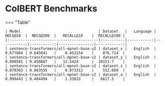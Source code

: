 # ColBERT Benchmarks

=== "Table"

    | Model                                   | Dataset   |   Language |   NDCG@10  |  NDCG@100  |   RECALL@10    |  RECALL@100 |
    |:----------------------------------------|:----------|-----------:|-----------:|-----------:|---------------:|------------:|
    | sentence-transformers/all-mpnet-base-v2 | dataset_x |   English  |   0.677864 | 0.645041   |    0.453154    |    876.714  |
    | sentence-transformers/all-mpnet-base-v2 | dataset_y |   English  |   0.880581 | 0.858687   |   13.5424      |  10153.7    |
    | sentence-transformers/all-mpnet-base-v2 | dataset_z |   English  |   0.878303 | 0.863555   |    0.873312    |    552.609  |
    | sentence-transformers/all-mpnet-base-v2 | dataset_a |   English  |   0.999443 | 0.404494   |    1.33633     |   6617.5    |

